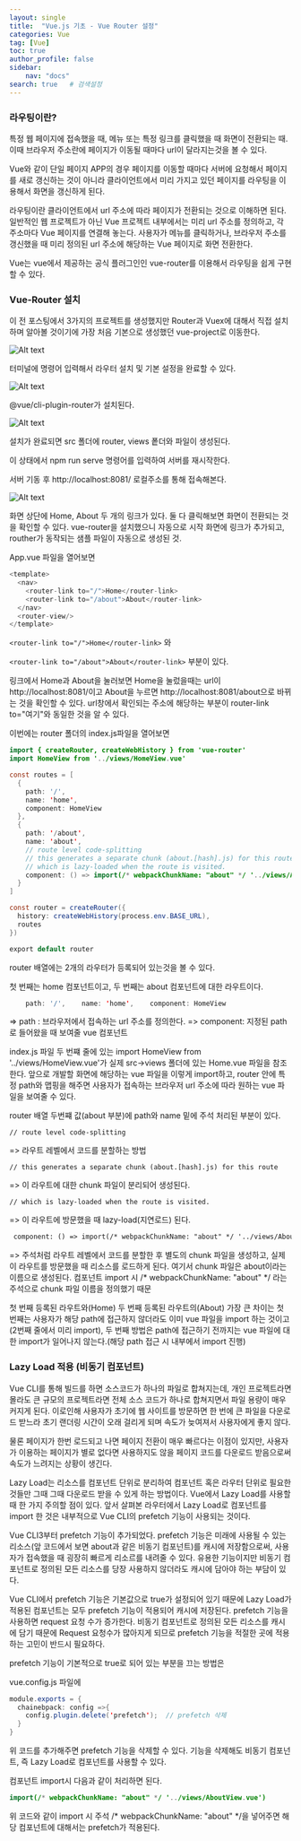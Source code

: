 ```yaml
---
layout: single
title:  "Vue.js 기초 - Vue Router 설정"
categories: Vue
tag: [Vue]
toc: true
author_profile: false
sidebar:
    nav: "docs"
search: true   # 검색설정
---
```



### 라우팅이란?

특정 웹 페이지에 접속했을 때, 메뉴 또는 특정 링크를 클릭했을 때 화면이 전환되는 때.
이때 브라우저 주소란에 페이지가 이동될 때마다 url이 달라지는것을 볼 수 있다.

Vue와 같이 단일 페이지 APP의 경우 페이지를 이동할 때마다 서버에 요청해서 페이지를 새로 갱신하는 것이 아니라 클라이언트에서 미리 가지고 있던 페이지를 라우팅을 이용해서 화면을 갱신하게 된다.

라우팅이란 클라이언트에서 url 주소에 따라 페이지가 전환되는 것으로 이해하면 된다. 
일반적인 웹 프로젝트가 아닌 Vue 프로젝트 내부에서는 미리 url 주소를 정의하고, 각 주소마다 Vue 페이지를 연결해 놓는다.
사용자가 메뉴를 클릭하거나, 브라우저 주소를 갱신했을 때 미리 정의된 url 주소에 해당하는 Vue 페이지로 화면 전환한다.

Vue는 vue에서 제공하는 공식 플러그인인 vue-router를 이용해서 라우팅을 쉽게 구현할 수 있다.


### Vue-Router 설치

이 전 포스팅에서 3가지의 프로젝트를 생성했지만 Router과 Vuex에 대해서 직접 설치하며 알아볼 것이기에 가장 처음 기본으로 생성했던 vue-project로 이동한다.


![Alt text](/assets/images/라우터생성.png)

터미널에 명령어 입력해서 라우터 설치 및 기본 설정을 완료할 수 있다.

![Alt text](/assets/images/라우터히스토리.png)

@vue/cli-plugin-router가 설치된다.

![Alt text](/assets/images/라우터src.png)

설치가 완료되면 src 폴더에 router, views 퐅더와 파일이 생성된다.

이 상태에서 npm run serve 명령어를 입력하여 서버를 재시작한다.

서버 기동 후 http://localhost:8081/ 로컬주소를 통해 접속해본다.


![Alt text](/assets/images/vue화면.png)

화면 상단에 Home, About 두 개의 링크가 있다.  둘 다 클릭해보면 화면이 전환되는 것을 확인할 수 있다.
vue-router을 설치했으니 자동으로 시작 화면에 링크가 추가되고, routher가 동작되는 샘플 파일이 자동으로 생성된 것. 


App.vue 파일을 열어보면


```java
<template>
  <nav>
    <router-link to="/">Home</router-link>
    <router-link to="/about">About</router-link>
  </nav>
  <router-view/>
</template>
```

`<router-link to="/">Home</router-link>` 와

`<router-link to="/about">About</router-link>` 부분이 있다.

링크에서 Home과 About을 눌러보면 Home을 눌렀을때는 url이 http://localhost:8081/이고
About을 누르면 http://localhost:8081/about으로 바뀌는 것을 확인할 수 있다. url창에서 확인되는 주소에 해당하는 부분이 router-link to="여기"와 동일한 것을 알 수 있다.


이번에는 router 폴더의 index.js파일을 열어보면

```java
import { createRouter, createWebHistory } from 'vue-router'
import HomeView from '../views/HomeView.vue'

const routes = [
  {
    path: '/',
    name: 'home',
    component: HomeView
  },
  {
    path: '/about',
    name: 'about',
    // route level code-splitting
    // this generates a separate chunk (about.[hash].js) for this route
    // which is lazy-loaded when the route is visited.
    component: () => import(/* webpackChunkName: "about" */ '../views/AboutView.vue')
  }
]

const router = createRouter({
  history: createWebHistory(process.env.BASE_URL),
  routes
})

export default router
```
router 배열에는 2개의 라우터가 등록되어 있는것을 볼 수 있다.

첫 번째는 home 컴포넌트이고, 두 번째는 about 컴포넌트에 대한 라우트이다.

```java
    path: '/',    name: 'home',    component: HomeView
```
=> path : 브라우저에서 접속하는 url 주소를 정의한다.
=> component: 지정된 path로 들어왔을 때 보여줄 vue 컴포넌트


index.js 파일 두 번쨰 줄에 있는 import HomeView from '../views/HomeView.vue'가 실제 src->views 폴더에 있는 Home.vue 파일을 참조한다.
앞으로 개발할 화면에 해당하는 vue 파일을 이렇게 import하고, router 안에 특정 path와 맵핑을 해주면 사용자가 접속하는 브라우저 url 주소에 따라 원하는 vue 파일을 보여줄 수 있다.

router 배열 두번쨰 값(about 부분)에 path와 name 밑에 주석 처리된 부분이 있다.

```
// route level code-splitting
```
=> 라우트 레벨에서 코드를 분할하는 방법
```
// this generates a separate chunk (about.[hash].js) for this route
```
=> 이 라우트에 대한 chunk 파일이 분리되어 생성된다.
```
// which is lazy-loaded when the route is visited.
```
=> 이 라우트에 방문했을 때 lazy-load(지연로드) 된다.

```html
 component: () => import(/* webpackChunkName: "about" */ '../views/AboutView.vue')
```
=> 주석처럼 라우트 레벨에서 코드를 분할한 후 별도의 chunk 파일을 생성하고, 실제 이 라우트를 방문했을 때 리소스를 로드하게 된다.
여기서 chunk 파일은 about이라는 이름으로 생성된다. 컴포넌트 import 시 /* webpackChunkName: "about" */ 라는 주석으로 chunk 파일 이름을 정의했기 때문

첫 번째 등록된 라우트와(Home) 두 번째 등록된 라우트의(About) 가장 큰 차이는 첫 번째는 사용자가 해당 path에 접근하지 않더라도 이미 vue 파일을 import 하는 것이고(2번째 줄에서 미리 import), 두 번째 방법은 path에 접근하기 전까지는 vue 파일에 대한 import가 일어나지 않는다.(해당 path 접근 시 내부에서 import 진행)


### Lazy Load 적용 (비동기 컴포넌트)

Vue CLI를 통해 빌드를 하면 소스코드가 하나의 파일로 합쳐지는데, 개인 프로젝트라면 몰라도 큰 규모의 프로젝트라면 전체 소스 코드가 하나로 합쳐지면서 파일 용량이 매우 커지게 된다.
이로인해 사용자가 초기에 웹 사이트를 방문하면 한 번에 큰 파일을 다운로드 받느라 초기 랜더링 시간이 오래 걸리게 되며 속도가 늦여져서 사용자에게 좋지 않다.

물론 페이지가 한번 로드되고 나면 페이지 전환이 매우 빠르다는 이점이 있지만, 사용자가 이용하는 페이지가 별로 없다면 사용하지도 않을 페이지 코드를 다운로드 받음으로써 속도가 느려지는 상황이 생긴다.

Lazy Load는 리소스를 컴포넌트 단위로 분리하여 컴포넌트 혹은 라우터 단위로 필요한 것들만 그때 그때 다운로드 받을 수 있게 하는 방법이다. 
Vue에서 Lazy Load를 사용할 때 한 가지 주의할 점이 있다. 앞서 살펴본 라우터에서 Lazy Load로 컴포넌트를 import 한 것은 내부적으로 Vue CLI의 prefetch 기능이 사용되는 것이다.

Vue CLI3부터 prefetch 기능이 추가되었다. prefetch 기능은 미래에 사용될 수 있는 리소스(앞 코드에서 보면 about과 같은 비동기 컴포넌트)를 캐시에 저장함으로써, 사용자가 접속했을 때 굉장히 빠르게 리소르를 내려줄 수 있다. 유용한 기능이지만 비동기 컴포넌트로 정의된 모든 리소스를 당장 사용하지 않더라도 캐시에 담아야 하는 부담이 있다.

Vue CLI에서 prefetch 기능은 기본값으로 true가 설정되어 있기 때문에 Lazy Load가 적용된 컴포넌트는 모두 prefetch 기능이 적용되어 캐시에 저장된다. 
prefetch 기능을 사용하면 request 요청 수가 증가한다. 비동기 컴포넌트로 정의된 모든 리소스를 캐시에 담기 때문에 Request 요청수가 많아지게 되므로 prefetch 기능을 적절한 곳에 적용하는 고민이 반드시 필요하다.

prefetch 기능이 기본적으로 true로 되어 있는 부분을 끄는 방법은

vue.config.js 파일에

```java
module.exports = {
  chainebpack: config =>{
    config.plugin.delete('prefetch');  // prefetch 삭제
  }
}
```

위 코드를 추가해주면 prefetch 기능을 삭제할 수 있다. 기능을 삭제해도 비동기 컴포넌트, 즉 Lazy Load로 컴포넌트를 사용할 수 있다.

컴포넌트 import시 다음과 같이 처리하면 된다.

```java
import(/* webpackChunkName: "about" */ '../views/AboutView.vue')
```
위 코드와 같이 import 시 주석 /* webpackChunkName: "about" */을 넣어주면 해당 컴포넌트에 대해서는 prefetch가 적용된다. 

